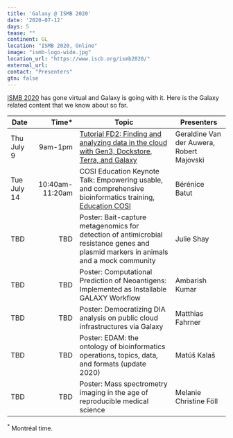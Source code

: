 ```yaml
---
title: 'Galaxy @ ISMB 2020'
date: '2020-07-12'
days: 5
tease: ""
continent: GL
location: "ISMB 2020, Online"
image: "ismb-logo-wide.jpg"
location_url: "https://www.iscb.org/ismb2020/"
external_url:
contact: "Presenters"
gtn: false
---
```


[ISMB 2020](https://www.iscb.org/ismb2020) has gone virtual and Galaxy is going with it.  Here is the Galaxy related content that we know about so far.

| Date | Time* | Topic | Presenters |
| ---- | ----: | ---- | ---- |
| Thu July 9 | 9am-1pm | [Tutorial FD2: Finding and analyzing data in the cloud with Gen3, Dockstore, Terra, and Galaxy](https://www.iscb.org/ismb2020-program/tutorials#tut2) | Geraldine Van der Auwera, Robert Majovski |
| Tue July 14 | 10:40am-11:20am | COSI Education Keynote Talk: Empowering usable, and comprehensive bioinformatics training, [Education COSI](https://www.iscb.org/cms_addon/conferences/ismb2020/tracks/EducationCOSI) | Bérénice Batut |
| TBD | TBD | Poster: Bait-capture metagenomics for detection of antimicrobial resistance genes and plasmid markers in animals and a mock community | Julie Shay |
| TBD | TBD | Poster: Computational Prediction of Neoantigens: Implemented as Installable GALAXY Workflow | Ambarish Kumar |
| TBD | TBD | Poster: Democratizing DIA analysis on public cloud infrastructures via Galaxy | Matthias Fahrner |
| TBD | TBD | Poster: EDAM: the ontology of bioinformatics operations, topics, data, and formats (update 2020)  | Matúš Kalaš |
| TBD | TBD | Poster: Mass spectrometry imaging in the age of reproducible medical science | Melanie Christine Föll |

<sup>*</sup> Montréal time.
